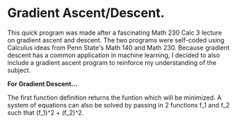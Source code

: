 <h1>Gradient Ascent/Descent.</h1>

This quick program was made after a fascinating Math 230 Calc 3 lecture on gradient ascent and descent. The two programs were self-coded using Calculus
ideas from Penn State's Math 140 and Math 230. Because gradient descent has a common application in machine learning, I decided to also include a
gradient ascent program to reinforce my understanding of the subject.

**For Gradient Descent...**

The first function definition returns the funtion which will be minimized. A system of equations can also be solved
by passing in 2 functions f_1 and f_2 such that (f_1)^2 + (f_2)^2.
